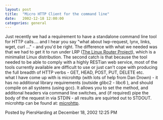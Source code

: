 ```yaml
---
layout: post
title:  "Micro HTTP Client for the command line"
date:   2002-12-18 12:00:00
categories: general
---
```



Just recently we had a requirement to have a standalone command line tool for HTTP
calls.... and I hear you say "what about lwp-request, lynx, links, wget, curl ..." - 
and you'd be right.  The difference with what we needed was that we had to get it
to run under LRP (<a href='http://www.linuxrouter.org'>The Linux Router
Project</a>), which is a minimalist Linux
distribution.  The second catch is that because the tool needed to be able to comply with 
a  highly RESTian web service, most of the tools currently available are difficult to use
or just can't cope with producing the full breadth of HTTP verbs - GET, HEAD, POST, PUT, 
DELETE etc.<br/>
what I have come up with is microhttp (with lots of help from Dan Drown) - it has no additional library requirements (outside
glibc2 - libc6 ), and should compile on all systems (using gcc).
It allows you to set the method, and additonal headers via command line switches, and
(if required) pipe the body of the request in via STDIN - all results are squirted out
to STDOUT.<br/>
microhttp can be found at: <a
href='http://www.piersharding.com/download/microhttp.tgz'>microhttp</a>.

<div id="a000009more"><div id="more">

</div></div>

<p class="posted">Posted by PiersHarding at December 18, 2002 12:25 PM</p>





